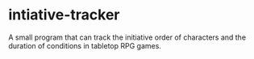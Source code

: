 # intiative-tracker
A small program that can track the initiative order of characters and the duration of conditions in tabletop RPG games.

